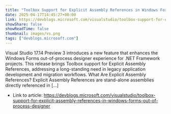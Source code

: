 ```yaml
---
title: "Toolbox Support for Explicit Assembly References in Windows Forms Out-of-Process Designer"
date: 2025-04-17T14:45:27+00:00
link: https://devblogs.microsoft.com/visualstudio/toolbox-support-for-explicit-assembly-references-in-windows-forms-out-of-process-designer
showShare: false
showReadTime: false
thumbnail: images/vs.png
tags: ["devblogs.microsoft.com"]
---
```

Visual Studio 17.14 Preview 3 introduces a new feature that enhances the Windows Forms out-of-process designer experience for .NET Framework projects. This release brings Toolbox support for Explicit Assembly References, addressing a long-standing need in legacy application development and migration workflows. What Are Explicit Assembly References? Explicit Assembly References are stand-alone assemblies directly referenced in […]

- Link to article: https://devblogs.microsoft.com/visualstudio/toolbox-support-for-explicit-assembly-references-in-windows-forms-out-of-process-designer